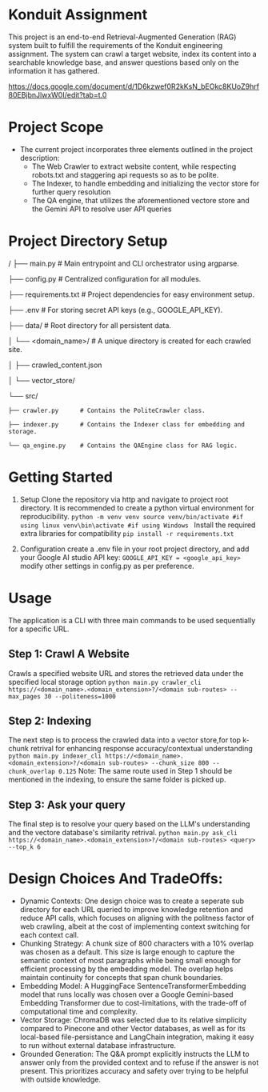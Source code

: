 # Konduit Assignment
This project is an end-to-end Retrieval-Augmented Generation (RAG) system built to fulfill the requirements of the Konduit engineering assignment. The system can crawl a target website, index its content into a searchable knowledge base, and answer questions based only on the information it has gathered.

https://docs.google.com/document/d/1D6kzwef0R2kKsN_bEOkc8KUoZ9hrf80EBjbnJlwxW0I/edit?tab=t.0


# Project Scope
- The current project incorporates three elements outlined in the project description:
    - The Web Crawler to extract website content, while respecting robots.txt and staggering api requests so as to be polite.
    - The Indexer, to handle embedding and initializing the vector store for further query resolution
    - The QA engine, that utilizes the aforementioned vectore store and the Gemini API to resolve user API queries

# Project Directory Setup
/
├── main.py             # Main entrypoint and CLI orchestrator using argparse.

├── config.py           # Centralized configuration for all modules.

├── requirements.txt    # Project dependencies for easy environment setup.

├── .env                # For storing secret API keys (e.g., GOOGLE_API_KEY).

├── data/               # Root directory for all persistent data.

│   └── <domain_name>/  # A unique directory is created for each crawled site.

│       ├── crawled_content.json

│       └── vector_store/

└── src/

    ├── crawler.py      # Contains the PoliteCrawler class.
    
    ├── indexer.py      # Contains the Indexer class for embedding and storage.
    
    └── qa_engine.py    # Contains the QAEngine class for RAG logic.

# Getting Started
1. Setup
Clone the repository via http and navigate to project root directory. It is recommended to create a python virtual environment for reproducibility.
`
python -m venv venv
source venv/bin/activate #if  using linux
venv\bin\activate #if using Windows 
`
Install the required extra libraries for compatibility
`
pip install -r requirements.txt
`

2. Configuration
create a .env file in your root project directory, and add your Google AI studio API key:
`
GOOGLE_API_KEY = <google_api_key>
`
modify other settings in config.py as per preference.

# Usage
The application is a CLI with three main commands to be used sequentially for a specific URL.

## Step 1: Crawl A Website
Crawls a specified website URL and stores the retrieved data under the specified local storage option
`
python main.py crawler_cli https://<domain_name>.<domain_extension>?/<domain sub-routes> --max_pages 30 --politeness=1000
`
## Step 2: Indexing 
The next step is to process the crawled data into a vector store,for top k-chunk retrival for enhancing response accuracy/contextual understanding
`
python main.py indexer_cli https://<domain_name>.<domain_extension>?/<domain sub-routes> --chunk_size 800 --chunk_overlap 0.125
`
Note: The same route used in Step 1 should be mentioned in the indexing, to ensure the same folder is picked up.

## Step 3: Ask your query
The final step is to resolve your query based on the LLM's understanding and the vectore database's similarity retrival.
`
python main.py ask_cli https://<domain_name>.<domain_extension>?/<domain sub-routes> <query> --top_k 6
`

# Design Choices And TradeOffs:
- Dynamic Contexts: One design choice was to create a seperate sub directory for each URL queried to improve knowledge retention and reduce API calls, which focuses on aligning with the politness factor of web crawling, albeit at the cost of implementing context switching for each context call.
- Chunking Strategy: A chunk size of 800 characters with a 10% overlap was chosen as a default. This size is large enough to capture the semantic context of most paragraphs while being small enough for efficient processing by the embedding model. The overlap helps maintain continuity for concepts that span chunk boundaries.
- Embedding Model: A HuggingFace SentenceTransformerEmbedding model that runs locally was chosen over a Google Gemini-based Embedding Transformer due to cost-limitations, with the trade-off of computational time and complexity.
- Vector Storage: ChromaDB was selected due to its relative simplicity compared to Pinecone and other Vector databases, as well as for its local-based file-persistance and LangChain integration, making it easy to run without external database infrastructure.
- Grounded Generation: The Q&A prompt explicitly instructs the LLM to answer only from the provided context and to refuse if the answer is not present. This prioritizes accuracy and safety over trying to be helpful with outside knowledge.

